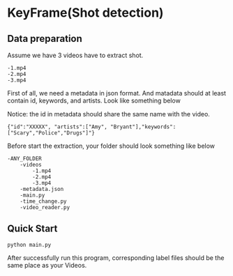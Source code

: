 # KeyFrame(Shot detection)
## Data preparation
Assume we have 3 videos have to extract shot.
```
-1.mp4
-2.mp4
-3.mp4
```
First of all, we need a metadata in json format. And matadata should at least contain id, keywords, and artists. Look like something below

Notice: the id in metadata should share the same name with the video.
```
{"id":"XXXXX", "artists":["Amy", "Bryant"],"keywords":["Scary","Police","Drugs"]"}
```

Before start the extraction, your folder should look something like below
```
-ANY_FOLDER
    -videos
        -1.mp4
        -2.mp4
        -3.mp4
    -metadata.json
    -main.py
    -time_change.py
    -video_reader.py
```
## Quick Start
```
python main.py
```
After successfully run this program, corresponding label files should be the same place as your Videos.

